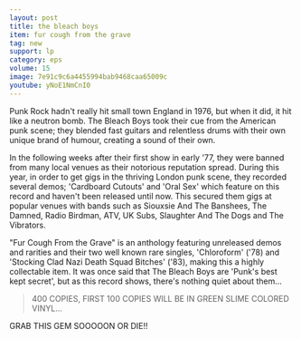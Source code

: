 ```yaml
---
layout: post
title: the bleach boys
item: fur cough from the grave
tag: new
support: lp
category: eps
volume: 15
image: 7e91c9c6a4455994bab9468caa65009c
youtube: yNoE1NmCnI0
---
```


Punk Rock hadn't really hit small town England in 1976, but when it did, it hit like a neutron bomb. The Bleach Boys took their cue from the American punk scene; they blended fast guitars and relentless drums with their own unique brand of humour, creating a sound of their own.

In the following weeks after their first show in early '77, they were banned from many local venues as their notorious reputation spread. During this year, in order to get gigs in the thriving London punk scene, they recorded several demos; 'Cardboard Cutouts' and 'Oral Sex' which feature on this record and haven't been released until now. This secured them gigs at popular venues with bands such as Siouxsie And The Banshees, The Damned, Radio Birdman, ATV, UK Subs, Slaughter And The Dogs and The Vibrators.

"Fur Cough From the Grave" is an anthology featuring unreleased demos and rarities and their two well known rare singles, 'Chloroform' ('78) and 'Stocking Clad Nazi Death Squad Bitches' ('83), making this a highly collectable item. It was once said that The Bleach Boys are 'Punk's best kept secret', but as this record shows, there's nothing quiet about them...

> 400 COPIES, FIRST 100 COPIES WILL BE IN <span class="green">GREEN</span> SLIME COLORED VINYL...  

GRAB THIS GEM SOOOOON OR DIE!!
